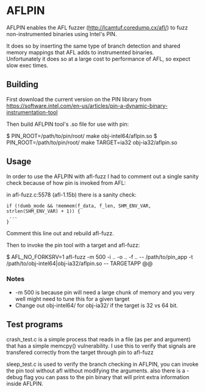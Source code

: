 # AFLPIN

AFLPIN enables the AFL fuzzer (http://lcamtuf.coredump.cx/afl/) to fuzz non-instrumented binaries using Intel's PIN. 

It does so by inserting the same type of branch detection and shared memory mappings that AFL adds to instrumented binaries.  
Unfortunately it does so at a large cost to performance of AFL, so expect slow exec times.

## Building

First download the current version on the PIN library from https://software.intel.com/en-us/articles/pin-a-dynamic-binary-instrumentation-tool

Then build AFLPIN tool's .so file for use with pin:

$ PIN_ROOT=/path/to/pin/root/ make obj-intel64/aflpin.so
$ PIN_ROOT=/path/to/pin/root/ make TARGET=ia32 obj-ia32/aflpin.so

## Usage

In order to use the AFLPIN with afl-fuzz I had to comment out a single sanity check because of how pin is invoked from AFL:

in afl-fuzz.c:5578 (afl-1.15b) there is a sanity check:

    if (!dumb_mode && !memmem(f_data, f_len, SHM_ENV_VAR, strlen(SHM_ENV_VAR) + 1)) {
     ...
    }

Comment this line out and rebuild afl-fuzz.

Then to invoke the pin tool with a target and afl-fuzz:

$ AFL_NO_FORKSRV=1 afl-fuzz -m 500 -i .. -o .. -f .. -- /path/to/pin_app -t /path/to/obj-intel64|obj-ia32/aflpin.so -- TARGETAPP @@

### Notes

*  -m 500   is because pin will need a large chunk of memory and you very well might need to tune this for a given target
*  Change out obj-intel64/ for obj-ia32/ if the target is 32 vs 64 bit.


## Test programs

crash_test.c is a simple process that reads in a file (as per and argument) that has a simple memcpy() vulnerability. 
	I use this to verify that signals are transfered correctly from the target through pin to afl-fuzz

sleep_test.c is used to verify the branch checking in AFLPIN, you can invoke the pin tool without afl without modifying 
the arguments.  also there is a -debug flag you can pass to the pin binary that will print extra information inside AFLPIN.